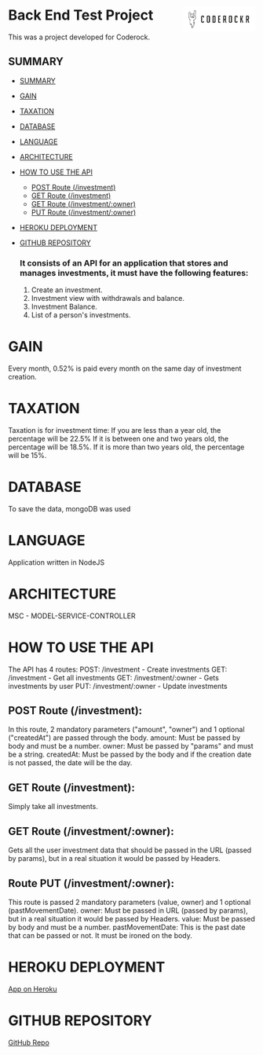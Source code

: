 # Back End Test Project <img src="./coderock.png" align="right" height="50px" />

This was a project developed for Coderock.

## SUMMARY

- [SUMMARY](#summary)
- [GAIN](#gain)
- [TAXATION](#taxation)
- [DATABASE](#DATABASE)
- [LANGUAGE](#LANGUAGE)
- [ARCHITECTURE](#ARCHITECTURE)
- [HOW TO USE THE API](#HOW-TO-USE-THE-API)
  - [POST Route (/investment)](POST-Route-(/investment))
  - [GET Route (/investment)](GET-Route-(/investment))
  - [GET Route (/investment/:owner)](GET-Route-(/investment/:owner))
  - [PUT Route (/investment/:owner)](POST-Route-(/investment/:owner))
- [HEROKU DEPLOYMENT](#HEROKU-DEPLOYMENT)
- [GITHUB REPOSITORY](#GITHUB-REPOSITORY)

  ### It consists of an API for an application that stores and manages investments, it must have the following features:

    1. Create an investment.
    2. Investment view with withdrawals and balance.
    3. Investment Balance.
    4. List of a person's investments.

# GAIN
  Every month, 0.52% is paid every month on the same day of investment creation.

# TAXATION
Taxation is for investment time:
  If you are less than a year old, the percentage will be 22.5%
  If it is between one and two years old, the percentage will be 18.5%.
  If it is more than two years old, the percentage will be 15%.

# DATABASE
  To save the data, mongoDB was used

# LANGUAGE
  Application written in NodeJS

# ARCHITECTURE
  MSC - MODEL-SERVICE-CONTROLLER

# HOW TO USE THE API

  The API has 4 routes:
    POST: /investment - Create investments
    GET: /investment - Get all investments
    GET: /investment/:owner - Gets investments by user
    PUT: /investment/:owner - Update investments

## POST Route (/investment):
  In this route, 2 mandatory parameters ("amount", "owner") and 1 optional ("createdAt") are passed through the body.
    amount: Must be passed by body and must be a number.
    owner: Must be passed by "params" and must be a string.
    createdAt: Must be passed by the body and if the creation date is not passed, the date will be the day.

## GET Route (/investment):
  Simply take all investments.

## GET Route (/investment/:owner):
  Gets all the user investment data that should be passed in the URL (passed by params), but in a real situation it would be passed by Headers.

## Route PUT (/investment/:owner):
  This route is passed 2 mandatory parameters (value, owner) and 1 optional (pastMovementDate).
    owner: Must be passed in URL (passed by params), but in a real situation it would be passed by Headers.
    value: Must be passed by body and must be a number.
    pastMovementDate: This is the past date that can be passed or not. It must be ironed on the body.


# HEROKU DEPLOYMENT

<a href="https://backend-challenge-coderock.herokuapp.com/" target="_blank">App on Heroku</a>


# GITHUB REPOSITORY

<a href="https://github.com/thiagocristhianferreira/backend-test/tree/development" target="_blank">GitHub Repo</a>

